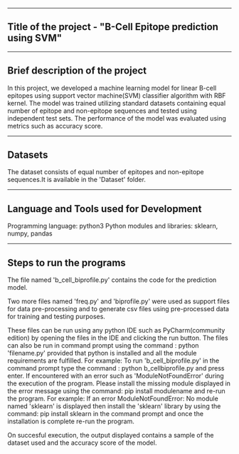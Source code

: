 ----------------------------------------------------------------------------
Title of the project - "B-Cell Epitope prediction using SVM"
----------------------------------------------------------------------------

---------------------------------
Brief description of the project
---------------------------------
 
In this project, we developed a machine learning model for linear B-cell epitopes using support vector machine(SVM) classifier algorithm with RBF kernel.
The model was trained utilizing standard datasets containing equal number of epitope and non-epitope sequences and tested using independent test sets.
The performance of the model was evaluated using metrics such as accuracy score.

---------
Datasets
---------

The dataset consists of equal number of epitopes and non-epitope sequences.It is available in the 'Dataset' folder.
 
---------------------------------------
Language and Tools used for Development
---------------------------------------

Programming language: python3
Python modules and libraries: sklearn, numpy, pandas

--------------------------------
Steps to run the programs
--------------------------------

The file named 'b_cell_biprofile.py' contains the code for the prediction model.

Two more files named 'freq.py' and 'biprofile.py' were used as support files for data pre-processing and to generate csv files using pre-processed data for training and testing purposes.

These files can be run using any python IDE such as PyCharm(community edition) by opening the files in the IDE and clicking the run button.
The files can also be run in command prompt using the command : python 'filename.py' provided that python is installed and all the module requirements are fulfilled. 
For example: To run 'b_cell_biprofile.py' in the command prompt type the command : python b_cellbiprofile.py and press enter.
If encountered with an error such as 'ModuleNotFoundError' during the execution of the program. Please install the missing module displayed in the error message using the command: pip install modulename and re-run the program.
For example: If an error ModuleNotFoundError: No module named 'sklearn' is displayed then install the 'sklearn' library by using the command: pip install sklearn in the command prompt and once the installation is complete re-run the program.
 
On succesful execution, the output displayed contains a sample of the dataset used and the accuracy score of the model.


  











